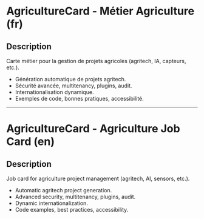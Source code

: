 # AgricultureCard - Métier Agriculture (fr)

## Description
Carte métier pour la gestion de projets agricoles (agritech, IA, capteurs, etc.).

- Génération automatique de projets agritech.
- Sécurité avancée, multitenancy, plugins, audit.
- Internationalisation dynamique.
- Exemples de code, bonnes pratiques, accessibilité.

---

# AgricultureCard - Agriculture Job Card (en)

## Description
Job card for agriculture project management (agritech, AI, sensors, etc.).

- Automatic agritech project generation.
- Advanced security, multitenancy, plugins, audit.
- Dynamic internationalization.
- Code examples, best practices, accessibility.
